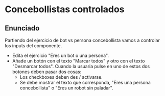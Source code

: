 # Concebollistas controlados

## Enunciado

Partiendo del ejercicio de bot vs persona concebollista vamos a controlar los inputs del componente.

- Edita el ejercicio "Eres un bot o una persona".
- Añade un botón con el texto "Marcar todos" y otro con el texto "Desmarcar todos". Cuando la usuaria pulse en uno de estos dos botones deben pasar dos cosas:
  - Los checkboxes deben des / activarse.
  - Se debe mostrar el texto que corresponda, "Eres una persona concebollista" o "Eres un robot sin paladar".
